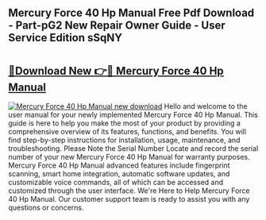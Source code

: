 ## Mercury Force 40 Hp Manual Free Pdf Download - Part-pG2 New Repair Owner Guide - User Service Edition sSqNY

# <h2><a href="http://bc69778.oget.top/?id=Mercury+Force+40+Hp+Manual">🔗Download New 👉🔴 Mercury Force 40 Hp Manual</a></h2>

[![Mercury Force 40 Hp Manual new download](https://i.imgur.com/5g1atiW.png)](http://bc69778.oget.top/?id=Mercury+Force+40+Hp+Manual)
Hello and welcome to the user manual for your newly implemented Mercury Force 40 Hp Manual. This guide is here to help you make the most of your product by providing a comprehensive overview of its features, functions, and benefits. You will find step-by-step instructions for installation, usage, maintenance, and troubleshooting. Please Note the Serial Number Locate and record the serial number of your new Mercury Force 40 Hp Manual for warranty purposes. Mercury Force 40 Hp Manual advanced features include fingerprint scanning, smart home integration, automatic software updates, and customizable voice commands, all of which can be accessed and customized through the user interface. We're Here to Help Mercury Force 40 Hp Manual. Our customer support team is ready to assist you with any questions or concerns.
